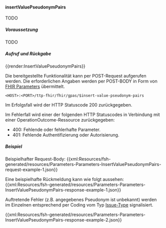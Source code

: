 #### insertValuePseudonymPairs

TODO

##### **Voraussetzung**
TODO

##### **Aufruf und Rückgabe**
{{render:InsertValuePseudonymPairs}}

Die bereitgestellte Funktionalität kann per POST-Request aufgerufen werden. Die erforderlichen Angaben werden per POST-BODY in Form von [FHIR Parameters](https://www.hl7.org/fhir/parameters.html) übermittelt.

`<HOST>:<PORT>/ttp-fhir/fhir/gpas/$insert-value-pseudonym-pairs`

Im Erfolgsfall wird der HTTP Statuscode 200 zurückgegeben.

Im Fehlerfall wird einer der folgenden HTTP Statuscodes in Verbindung mit einer OperationOutcome-Ressource zurückgegeben:
* 400: Fehlende oder fehlerhafte Parameter.
* 401: Fehlende Authentifizierung oder Autorisierung.


##### **Beispiel**
Beispielhafter Request-Body:
{{xml:Resources/fsh-generated/resources/Parameters-Parameters-InsertValuePseudonymPairs-request-example-1.json}}

Eine beispielhafte Rückmeldung kann wie folgt aussehen:
{{xml:Resources/fsh-generated/resources/Parameters-Parameters-InsertValuePseudonymPairs-response-example-1.json}}

Auftretende Fehler (z.B. angegebenes Pseudonym ist unbekannt) werden im Einzelnen entsprechend per Coding vom Typ [Issue-Type](http://hl7.org/fhir/issue-type) signalisiert.

{{xml:Resources/fsh-generated/resources/Parameters-Parameters-InsertValuePseudonymPairs-response-example-2.json}}
